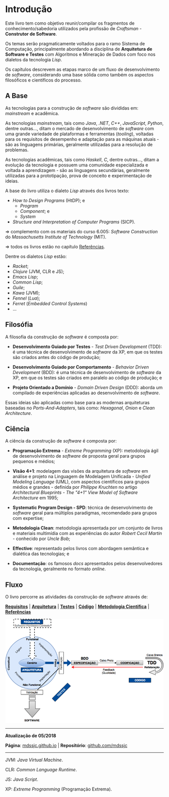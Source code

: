 # Introdução

Este livro tem como objetivo reunir/compilar os fragmentos de
conhecimento/sabedoria utilizados pela profissão de _Craftsman_ - **Construtor
de Software**.

Os temas serão pragmaticamente voltados para o ramo Sistema de Computação,
principalmente abordando a disciplina de **Arquitetura de Software e Testes**
com Algoritmos e Mineração de Dados com foco nos dialetos da tecnologia _Lisp_.

Os capítulos descrevem as etapas marco de um fluxo de desenvolvimento de
_software_, considerando uma base sólida como também os aspectos filosóficos e
científicos do processo.

## A Base

As tecnologias para a construção de _software_ são divididas em: _mainstream_ e
acadêmica.

As tecnologias _mainstream_, tais como _Java_, _.NET_, _C++_, _JavaScript_,
_Python_, dentre outras..., ditam o mercado de desenvolvimento de _software_ com
uma grande variedade de plataformas e ferramentas (_tooling_), voltadas para os
requisitos de desempenho e adaptação para as máquinas atuais - são as linguagens
primárias, geralmente utilizadas para a resolução de problemas.

As tecnologias acadêmicas, tais como _Haskell_, _C_, dentre outras..., ditam a
evolução da tecnologia e possuem uma comunidade especializada e voltada a
aprendizagem - são as linguagens secundárias, geralmente utilizadas para a
prototipação, prova de conceito e experimentação de ideias.

A base do livro utiliza o dialeto _Lisp_ através dos livros texto:

* _How to Design Programs_ (HtDP); e
  * _Program_
  * _Component_; e
  * _System_
* _Structure and Interpretation of Computer Programs_ (SICP).

=> complemento com os materiais do curso 6.005: _Software Construction_ do
_Massachusetts Institute of Technology_ (MIT).

=> todos os livros estão no capítulo [Referências](referencias.md).

Dentre os dialetos _Lisp_ estão:

* _Racket_;
* _Clojure_ (JVM, CLR e JS);
* _Emacs Lisp_;
* _Common Lisp_;
* _Guile_;
* _Kawa_ (JVM);
* _Fennel_ (_Lua_);
* _Ferret_ (_Embedded Control Systems_)
* ...

## Filosófia

A filosofia da construção de _software_ é composta por:
  
* **Desenvolvimento Guiado por Testes** - _Test Driven Development_ (TDD): é uma
técnica de desenvolvimento de _software_ da XP, em que os testes são criados
antes do código de produção;

* **Desenvolvimento Guiado por Comportamento** - _Behavior Driven Development_
(BDD): é uma técnica de desenvolvimento de _software_ da XP, em que os testes
são criados em paralelo ao código de produção; e

* **Projeto Orientado a Domínio** - _Domain Driven Design_ (DDD): aborda um
compilado de experiências aplicadas ao desenvolvimento de _software_.

Essas ideias são aplicadas como base para as modernas arquiteturas baseadas no
_Ports-And-Adapters_, tais como: _Hexagonal_, _Onion_ e _Clean Architecture_.

## Ciência

A ciência da construção de _software_ é composta por:

* **Programação Extrema** - _Extreme Programming_ (XP): metodologia ágil de
  desenvolvimento de _software_ de proposta geral para grupos pequenos e médios;

* **Visão 4+1**: modelagem das visões da arquitetura de _software_ em análise e
  projeto na Linguagem de Modelagem Unificada - _Unified Modeling Language_
  (UML), com aspectos científicos para grupos médios e grandes - definida por
  _Philippe Kruchten_ no artigo _Architectural Blueprints - The "4+1" View Model
  of Software Architecture_ em 1995;

* **Systematic Program Design - SPD**: técnica de desenvolvimento de _software_
  geral para múltiplos paradigmas, recomendado para grupos com expertise;

* **Metodologia Clean**: metodologia apresentada por um conjunto de livros e
  materiais multimídia com as experiências do autor _Robert Cecil Martin_ -
  conhecido por _Uncle Bob_;

* **Effective**: representado pelos livros com abordagem semântica e
  dialética das tecnologias; e

* **Documentação**: os famosos _docs_ apresentados pelos desenvolvedores da
  tecnologia, geralmente no formato _online_.

## Fluxo

O livro percorre as atividades da construção de _software_ através de:

**[Requisitos](requisitos/README.md)** |
**[Arquitetura](arquitetura/README.md)** |
**[Testes](testes/README.md)** |
**[Código](codigo/README.md)** |
**[Metodologia Científica](metodologia-cientifica/README.md)** | 
**[Referências](referencias.md)**

![](images/arquitetura-software.png)

---

**Atualização de 05/2018**

**Página**: [mdssjc.github.io](http://mdssjc.github.io "Página do MDS") | 
**Repositório**: [github.com/mdssjc](http://github.com/mdssjc "Repositório do MDS")

---
JVM: _Java Virtual Machine_.

CLR: _Common Language Runtime_.

JS: _Java Script_.

XP: _Extreme Programming_ (Programação Extrema).
